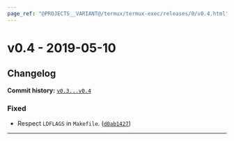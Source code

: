 ```yaml
---
page_ref: "@PROJECTS__VARIANT@/termux/termux-exec/releases/0/v0.4.html"
---
```


# v0.4 - 2019-05-10

## Changelog

**Commit history:** [`v0.3...v0.4`](https://github.com/termux/termux-exec/compare/v0.3...v0.4)

### Fixed

- Respect `LDFLAGS` in `Makefile`. ([`d0ab1427`](https://github.com/termux/termux-exec/commit/d0ab1427))

---

&nbsp;
